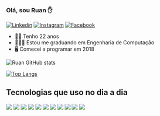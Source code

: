 ### Olá, sou Ruan ✋

[![Linkedin](https://img.shields.io/badge/LinkedIn-0077B5?style=for-the-badge&logo=linkedin&logoColor=white)](https://www.linkedin.com/in/ruan-correa/)
[![Instagram](https://img.shields.io/badge/Instagram-E4405F?style=for-the-badge&logo=instagram&logoColor=white)](https://www.instagram.com/correaruan_/)
[![Facebook](https://img.shields.io/badge/Facebook-1877F2?style=for-the-badge&logo=facebook&logoColor=white)](https://www.instagram.com/correaruan_/)

 - 👦🏾 Tenho 22 anos
 - 👨🏽‍🎓 Estou me graduando em Engenharia de Computação
 - 🖥️ Comecei a programar em 2018

 
![Ruan GitHub stats](https://github-readme-stats.vercel.app/api?username=ruancorrea&show_icons=true&theme=dark)

[![Top Langs](https://github-readme-stats.vercel.app/api/top-langs/?username=ruancorrea&layout=compact&theme=dark)](https://github.com/anuraghazra/github-readme-stats)



## Tecnologias que uso no dia a dia


<div style="display: inline_block">
    <img align="center" src="https://img.shields.io/badge/Python-3776AB?style=for-the-badge&logo=python&logoColor=white">
    <img align="center" src="https://img.shields.io/badge/TypeScript-007ACC?style=for-the-badge&logo=typescript&logoColor=white">
    <img align="center" src="https://img.shields.io/badge/JavaScript-F7DF1E?style=for-the-badge&logo=javascript&logoColor=black">
    <img align="center" src="https://img.shields.io/badge/Java-ED8B00?style=for-the-badge&logo=java&logoColor=white">
    <img align="center" src="https://img.shields.io/badge/React-20232A?style=for-the-badge&logo=react&logoColor=61DAFB">
    <img align="center" src="https://img.shields.io/badge/Node.js-43853D?style=for-the-badge&logo=node.js&logoColor=white">
    <img align="center" src="https://img.shields.io/badge/HTML5-E34F26?style=for-the-badge&logo=html5&logoColor=white">
    <img align="center" src="https://img.shields.io/badge/CSS3-1572B6?style=for-the-badge&logo=css3&logoColor=white">
    <img align="center" src="https://img.shields.io/badge/C%2B%2B-00599C?style=for-the-badge&logo=c%2B%2B&logoColor=white">
    <img align="center" src="https://img.shields.io/badge/Tailwind_CSS-38B2AC?style=for-the-badge&logo=tailwind-css&logoColor=white">
    <img align="center" src="https://img.shields.io/badge/MongoDB-4EA94B?style=for-the-badge&logo=mongodb&logoColor=white">

</div>

